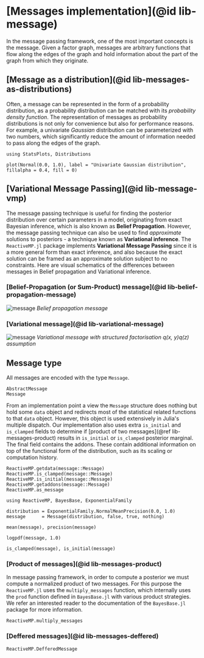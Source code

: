 
# [Messages implementation](@id lib-message)

In the message passing framework, one of the most important concepts is the message.
Given a factor graph, messages are arbitrary functions that flow along the edges of the graph and hold information about the part of the graph from which they originate.

## [Message as a distribution](@id lib-messages-as-distributions)

Often, a message can be represented in the form of a probability distribution, as a probability distribution can be matched with its _probability density function_.
The representation of messages as probability distributions is not only for convenience but also for performance reasons. For example, a univariate _Gaussian_ distribution can be parameterized with two numbers, which significantly reduce the amount of information needed to pass along the edges of the graph.

```@example
using StatsPlots, Distributions

plot(Normal(0.0, 1.0), label = "Univariate Gaussian distribution", fillalpha = 0.4, fill = 0)
```

## [Variational Message Passing](@id lib-message-vmp)

The message passing technique is useful for finding the posterior distribution over certain parameters in a model, originating from exact Bayesian inference, which is also known as __Belief Propagation__. However, the message passing technique can also be used to find _approximate_ solutions to posteriors - a technique known as __Variational inference__. The `ReactiveMP.jl` package implements __Variational Message Passing__ since it is a more general form than exact inference, and also because the exact solution can be framed as an approximate solution subject to no constraints. Here are visual schematics of the differences between messages in Belief propagation and Variational inference.

### [Belief-Propagation (or Sum-Product) message](@id lib-belief-propagation-message)

![message](../assets/img/bp-message.svg)
*Belief propagation message*

### [Variational message](@id lib-variational-message)

![message](../assets/img/vmp-message.svg)
*Variational message with structured factorisation q(x, y)q(z) assumption*


## Message type

All messages are encoded with the type `Message`. 

```@docs
AbstractMessage
Message
```

From an implementation point a view the `Message` structure does nothing but hold some `data` object and redirects most of the statistical related functions to that `data` object. 
However, this object is used extensively in Julia's multiple dispatch. 
Our implementation also uses extra `is_initial` and `is_clamped` fields to determine if [product of two messages](@ref lib-messages-product) results in `is_initial` or `is_clamped` posterior marginal. The final field contains the addons. These contain additional information on top of the functional form of the distribution, such as its scaling or computation history.

```@docs
ReactiveMP.getdata(message::Message)
ReactiveMP.is_clamped(message::Message)
ReactiveMP.is_initial(message::Message)
ReactiveMP.getaddons(message::Message)
ReactiveMP.as_message
```

```@example message
using ReactiveMP, BayesBase, ExponentialFamily

distribution = ExponentialFamily.NormalMeanPrecision(0.0, 1.0)
message      = Message(distribution, false, true, nothing)
```

```@example message
mean(message), precision(message)
```

```@example message
logpdf(message, 1.0)
```

```@example message
is_clamped(message), is_initial(message)
```

### [Product of messages](@id lib-messages-product)

In message passing framework, in order to compute a posterior we must compute a normalized product of two messages.
For this purpose the `ReactiveMP.jl` uses the `multiply_messages` function, which internally uses the `prod` function
defined in `BayesBase.jl` with various product strategies. We refer an interested reader to the documentation of the 
`BayesBase.jl` package for more information.

```@docs
ReactiveMP.multiply_messages
```


### [Deffered messages](@id lib-messages-deffered)

```@docs 
ReactiveMP.DefferedMessage
```
